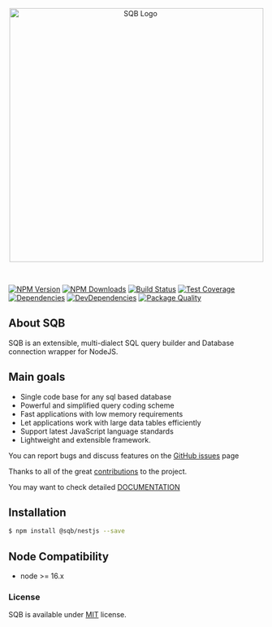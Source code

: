 <p style="text-align:center">
  <img src="https://user-images.githubusercontent.com/3836517/32965280-1a2b63ce-cbe7-11e7-8ee1-ba47313503c5.png" width="500px" alt="SQB Logo"/>
</p>

<br>

[![NPM Version][npm-image]][npm-url]
[![NPM Downloads][downloads-image]][downloads-url]
[![Build Status][travis-image]][travis-url]
[![Test Coverage][coveralls-image]][coveralls-url]
[![Dependencies][dependencies-image]][dependencies-url]
[![DevDependencies][devdependencies-image]][devdependencies-url]
[![Package Quality][quality-image]][quality-url]

## About SQB

SQB is an extensible, multi-dialect SQL query builder and Database connection wrapper for NodeJS.

## Main goals

- Single code base for any sql based database
- Powerful and simplified query coding scheme
- Fast applications with low memory requirements
- Let applications work with large data tables efficiently
- Support latest JavaScript language standards
- Lightweight and extensible framework.

You can report bugs and discuss features on the [GitHub issues](https://github.com/sqbjs/sqb/issues) page

Thanks to all of the great [contributions](https://github.com/sqbjs/sqb/graphs/contributors) to the project.

You may want to check detailed [DOCUMENTATION](https://sqbjs.github.io/sqb/)

## Installation

```bash
$ npm install @sqb/nestjs --save
```

## Node Compatibility

- node >= 16.x

### License

SQB is available under [MIT](LICENSE) license.

[npm-image]: https://img.shields.io/npm/v/@sqb/nestjs.svg

[npm-url]: https://npmjs.org/package/@sqb/nestjs

[travis-image]: https://img.shields.io/travis/sqbjs/@sqb/nestjs/master.svg

[travis-url]: https://travis-ci.org/sqbjs/@sqb/nestjs

[coveralls-image]: https://img.shields.io/coveralls/sqbjs/@sqb/nestjs/master.svg

[coveralls-url]: https://coveralls.io/r/sqbjs/@sqb/nestjs

[downloads-image]: https://img.shields.io/npm/dm/@sqb/nestjs.svg

[downloads-url]: https://npmjs.org/package/@sqb/nestjs

[gitter-image]: https://badges.gitter.im/sqbjs/@sqb/nestjs.svg

[gitter-url]: https://gitter.im/sqbjs/@sqb/nestjs?utm_source=badge&utm_medium=badge&utm_campaign=pr-badge&utm_content=badge

[dependencies-image]: https://david-dm.org/sqbjs/@sqb/nestjs/status.svg

[dependencies-url]:https://david-dm.org/sqbjs/@sqb/nestjs

[devdependencies-image]: https://david-dm.org/sqbjs/@sqb/nestjs/dev-status.svg

[devdependencies-url]:https://david-dm.org/sqbjs/@sqb/nestjs?type=dev

[quality-image]: http://npm.packagequality.com/shield/@sqb/nestjs.png

[quality-url]: http://packagequality.com/#?package=@sqb/nestjs
